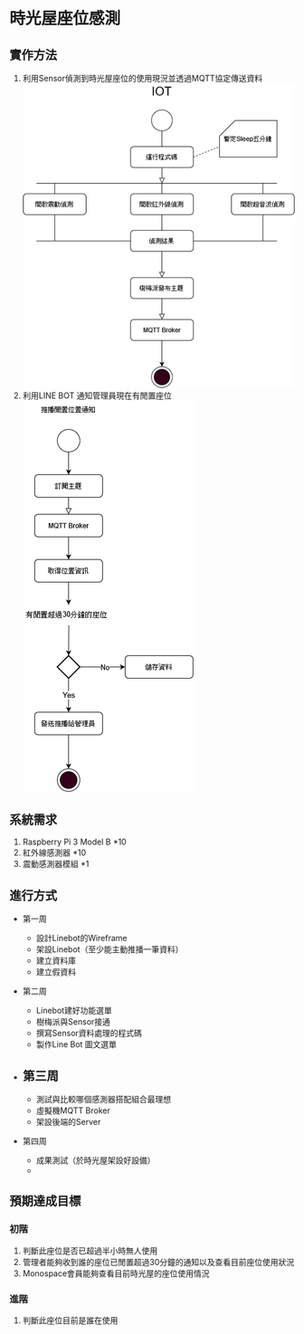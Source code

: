 <!--
 * @Author: your name
 * @Date: 2022-04-01 14:53:07
 * @LastEditTime: 2022-04-01 15:16:32
 * @LastEditors: Please set LastEditors
 * @Description: 打开koroFileHeader查看配置 进行设置: https://github.com/OBKoro1/koro1FileHeader/wiki/%E9%85%8D%E7%BD%AE
 * @FilePath: \time-house-sensor\README.md
-->
# 時光屋座位感測
## 實作方法
1. 利用Sensor偵測到時光屋座位的使用現況並透過MQTT協定傳送資料
![avatar](./img/IotSensor.png)
2. 利用LINE BOT 通知管理員現在有閒置座位
![avatar](./img/LinePushAdmin.png)



## 系統需求
1. Raspberry Pi 3 Model B *10
2. 紅外線感測器 *10
3. 震動感測器模組  *1

## 進行方式
- 第一周
    - 設計Linebot的Wireframe
    - 架設Linebot（至少能主動推播一筆資料）
    - 建立資料庫
    - 建立假資料
    
- 第二周
    - Linebot建好功能選單
    - 樹梅派與Sensor接通
    - 撰寫Sensor資料處理的程式碼
    - 製作Line Bot 圖文選單

- 第三周
    - 
    - 測試與比較哪個感測器搭配組合最理想
    - 虛擬機MQTT Broker
    - 架設後端的Server
- 第四周
    - 成果測試（於時光屋架設好設備）
    - 


## 預期達成目標
### 初階
1. 判斷此座位是否已超過半小時無人使用
2. 管理者能夠收到誰的座位已閒置超過30分鐘的通知以及查看目前座位使用狀況
3. Monospace會員能夠查看目前時光屋的座位使用情況
### 進階
1. 判斷此座位目前是誰在使用
